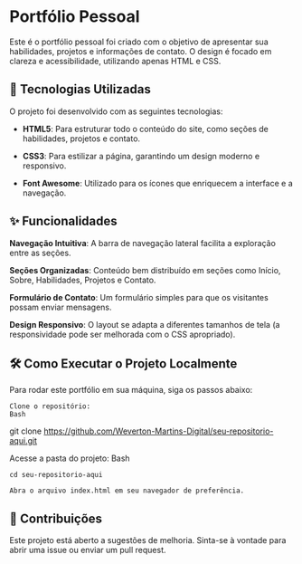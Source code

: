 # Portfólio Pessoal

Este é o portfólio pessoal foi criado com o objetivo de apresentar sua habilidades, projetos e informações de contato. O design é focado em clareza e acessibilidade, utilizando apenas HTML e CSS.

## 🚀 Tecnologias Utilizadas

O projeto foi desenvolvido com as seguintes tecnologias:

- **HTML5**: Para estruturar todo o conteúdo do site, como seções de habilidades, projetos e contato.

- **CSS3**: Para estilizar a página, garantindo um design moderno e responsivo.

- **Font Awesome**: Utilizado para os ícones que enriquecem a interface e a navegação.

## ✨ Funcionalidades

**Navegação Intuitiva**: A barra de navegação lateral facilita a exploração entre as seções.

**Seções Organizadas**: Conteúdo bem distribuído em seções como Início, Sobre, Habilidades, Projetos e Contato.

**Formulário de Contato**: Um formulário simples para que os visitantes possam enviar mensagens.

**Design Responsivo**: O layout se adapta a diferentes tamanhos de tela (a responsividade pode ser melhorada com o CSS apropriado).

## 🛠️ Como Executar o Projeto Localmente

Para rodar este portfólio em sua máquina, siga os passos abaixo:

    Clone o repositório:
    Bash

git clone https://github.com/Weverton-Martins-Digital/seu-repositorio-aqui.git

Acesse a pasta do projeto:
Bash

    cd seu-repositorio-aqui

    Abra o arquivo index.html em seu navegador de preferência.

## 🤝 Contribuições

Este projeto está aberto a sugestões de melhoria. Sinta-se à vontade para abrir uma issue ou enviar um pull request.